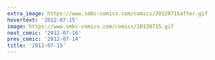 ```yaml
---
extra_image: https://www.smbc-comics.com/comics/20120715after.gif
hovertext: '2012-07-15'
image: https://www.smbc-comics.com/comics/20120715.gif
next_comic: '2012-07-16'
prev_comic: '2012-07-14'
title: '2012-07-15'
---
```


